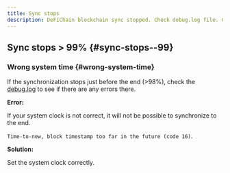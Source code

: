 ```yaml
---
title: Sync stops
description: DeFiChain blockchain sync stopped. Check debug.log file. Check system clock.
---
```


## Sync stops \> 99% {#sync-stops--99}

### Wrong system time {#wrong-system-time}

If the synchronization stops just before the end (\>98%), check the [debug.log](./Debug.log.md) to see if there are any errors there.

**Error:**

If your system clock is not correct, it will not be possible to synchronize to the end.

`Time-to-new, block timestamp too far in the future (code 16)`.

**Solution:**

Set the system clock correctly.
